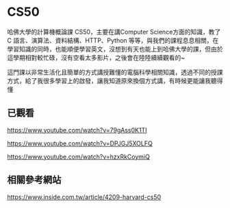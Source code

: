 # CS50
哈佛大學的計算機概論課 CS50，主要在講Computer Science方面的知識，教了 C 語言、演算法、資料結構、HTTP、Python 等等，與我們的課程息息相關，在學習知識的同時，也能順便學習英文，沒想到有天也能上到哈佛大學的課，但由於這學期相對較忙碌，沒有空看太多影片，之後會在陸陸續續觀看的~

這門課以非常生活化且簡單的方式講授難懂的電腦科學相關知識，透過不同的授課方式，給了我很多學習上的啟發，讓我知道原來換個方式講，有時候更能讓我聽得懂

## 已觀看
https://www.youtube.com/watch?v=79gAss0K1TI

https://www.youtube.com/watch?v=DPJGJ5XOLFQ

https://www.youtube.com/watch?v=hzxRkCoymiQ

## 相關參考網站
https://www.inside.com.tw/article/4209-harvard-cs50
